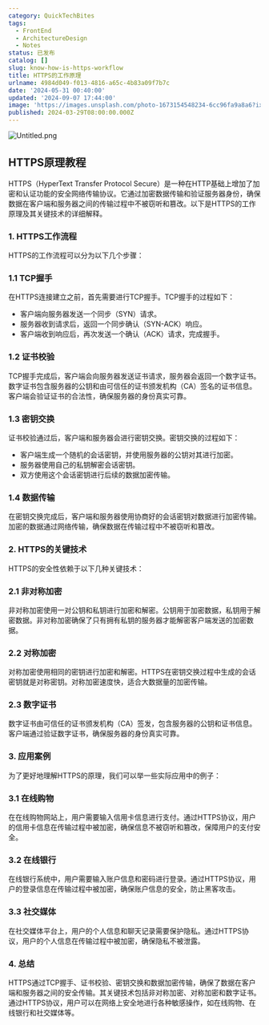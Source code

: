 ```yaml
---
category: QuickTechBites
tags:
  - FrontEnd
  - ArchitectureDesign
  - Notes
status: 已发布
catalog: []
slug: know-how-is-https-workflow
title: HTTPS的工作原理
urlname: 4984d049-f013-4816-a65c-4b83a09f7b7c
date: '2024-05-31 00:40:00'
updated: '2024-09-07 17:44:00'
image: 'https://images.unsplash.com/photo-1673154548234-6cc96fa9a8a6?ixlib=rb-4.0.3&q=85&fm=jpg&crop=entropy&cs=srgb'
published: 2024-03-29T08:00:00.000Z
---
```


![Untitled.png](https://prod-files-secure.s3.us-west-2.amazonaws.com/5d24fe63-e567-4804-86f9-9fdc62e13082/2950c759-0255-4c0a-becc-122aae8c82c0/Untitled.png?X-Amz-Algorithm=AWS4-HMAC-SHA256&X-Amz-Content-Sha256=UNSIGNED-PAYLOAD&X-Amz-Credential=ASIAZI2LB466WXO66R5J%2F20250228%2Fus-west-2%2Fs3%2Faws4_request&X-Amz-Date=20250228T213306Z&X-Amz-Expires=3600&X-Amz-Security-Token=IQoJb3JpZ2luX2VjEFsaCXVzLXdlc3QtMiJHMEUCIEvrcnTMDpJ2BaUD5pizHYhlfYUCItek7XvCJfNZfwW1AiEAvfXIPfNE2m7u3X4ZETMBdhioVkIpPT4SzL6o7bM4MMYqiAQIlP%2F%2F%2F%2F%2F%2F%2F%2F%2F%2FARAAGgw2Mzc0MjMxODM4MDUiDO6TjwPuJNdsYCRzrCrcA3lS1H7N4snql734xckm3aK7CAFb2%2FsQGmkD3gp2VtDbtEhwpQoayTkvEyI0b6lkolzolIMhFhcubLmGv3HoZuJrEX9PTEjSvgEcABXRrM7LhUuT1ioAp4YUFuuNY%2FmfMOmgPyGNVCADamn%2BL%2FuoQYhA7gNb5GiKww%2FdVWthrM20mWi6wYruaLnsIV6DdyQx0T6Gqj1WmdxqNKBZyJJEEJukcjmFTMFjL5ToX%2BOcna8dal78hRNCwG2TP3kkO7tYzSJGfUS6QoDQk2WiNxq8S%2Fz%2F7Zm9yDIK%2Fn%2FW3U9hD%2B8toRlXwcTb8RyA71UwjGC9q0dEXeFdYAgb4HknE9cMTEALzvBYgjng2%2FNm7bmGHFKMTwClJVkg3zK%2FuoL%2FlCrGokEZHmjNtHlqJkhPbSs4pbgr5Y7atmq%2BL6jxvFUA%2BnIsI5bqAbrLT7Z3h3to39vQ50yEl%2BvN3DMAdWttNbmNSQ0XofDbLIVnk0vzqHPU2FpWn5dFV55TDIXKk81ea%2FHygMUH46My%2BwmKZ7iNxISWdQPHg4sKRyWP0%2BgjxQqym8kIOF6I0hO6Dqqh9C685hrG%2F3qbpyZ0ZBM5PlWhfGkJhShGt%2FZlAfvpUlJiyLiq44UGYkQZQ%2F9SQ4wBRyywMJmKiL4GOqUBWI7xZ22yo%2B0nDFa3r47o%2BEF8M%2F9r9LfB7Y46oEY9Vg7fHCV5ntZ3RWSxksMB45QUkHgoQuqcUD%2FAxWXLd1Fg%2F4U23DM9%2F6h758QXT52fMkE06%2BmSrJG%2B9VbocOHOM45LrpwGaFsHhpAL3nkk7hYBFcaLx9wW0KPbBDZ7UYofAjIKVWQhOMXXEAkVGrby8foq28Rb%2BB3vBXUEIcYDRT2QlCr5QvWS&X-Amz-Signature=30bb0434b7bfe470c4f5f1f1080dff0f58b886a7b1d2cbbf79daa94b52562c68&X-Amz-SignedHeaders=host&x-id=GetObject)


## HTTPS原理教程


HTTPS（HyperText Transfer Protocol Secure）是一种在HTTP基础上增加了加密和认证功能的安全网络传输协议。它通过加密数据传输和验证服务器身份，确保数据在客户端和服务器之间的传输过程中不被窃听和篡改。以下是HTTPS的工作原理及其关键技术的详细解释。


### 1. HTTPS工作流程


HTTPS的工作流程可以分为以下几个步骤：


### 1.1 TCP握手


在HTTPS连接建立之前，首先需要进行TCP握手。TCP握手的过程如下：

- 客户端向服务器发送一个同步（SYN）请求。
- 服务器收到请求后，返回一个同步确认（SYN-ACK）响应。
- 客户端收到响应后，再次发送一个确认（ACK）请求，完成握手。

### 1.2 证书校验


TCP握手完成后，客户端会向服务器发送证书请求，服务器会返回一个数字证书。数字证书包含服务器的公钥和由可信任的证书颁发机构（CA）签名的证书信息。客户端会验证证书的合法性，确保服务器的身份真实可靠。


### 1.3 密钥交换


证书校验通过后，客户端和服务器会进行密钥交换。密钥交换的过程如下：

- 客户端生成一个随机的会话密钥，并使用服务器的公钥对其进行加密。
- 服务器使用自己的私钥解密会话密钥。
- 双方使用这个会话密钥进行后续的数据加密传输。

### 1.4 数据传输


在密钥交换完成后，客户端和服务器使用协商好的会话密钥对数据进行加密传输。加密的数据通过网络传输，确保数据在传输过程中不被窃听和篡改。


### 2. HTTPS的关键技术


HTTPS的安全性依赖于以下几种关键技术：


### 2.1 非对称加密


非对称加密使用一对公钥和私钥进行加密和解密。公钥用于加密数据，私钥用于解密数据。非对称加密确保了只有拥有私钥的服务器才能解密客户端发送的加密数据。


### 2.2 对称加密


对称加密使用相同的密钥进行加密和解密。HTTPS在密钥交换过程中生成的会话密钥就是对称密钥。对称加密速度快，适合大数据量的加密传输。


### 2.3 数字证书


数字证书由可信任的证书颁发机构（CA）签发，包含服务器的公钥和证书信息。客户端通过验证数字证书，确保服务器的身份真实可靠。


### 3. 应用案例


为了更好地理解HTTPS的原理，我们可以举一些实际应用中的例子：


### 3.1 在线购物


在在线购物网站上，用户需要输入信用卡信息进行支付。通过HTTPS协议，用户的信用卡信息在传输过程中被加密，确保信息不被窃听和篡改，保障用户的支付安全。


### 3.2 在线银行


在线银行系统中，用户需要输入账户信息和密码进行登录。通过HTTPS协议，用户的登录信息在传输过程中被加密，确保账户信息的安全，防止黑客攻击。


### 3.3 社交媒体


在社交媒体平台上，用户的个人信息和聊天记录需要保护隐私。通过HTTPS协议，用户的个人信息在传输过程中被加密，确保隐私不被泄露。


### 4. 总结


HTTPS通过TCP握手、证书校验、密钥交换和数据加密传输，确保了数据在客户端和服务器之间的安全传输。其关键技术包括非对称加密、对称加密和数字证书。通过HTTPS协议，用户可以在网络上安全地进行各种敏感操作，如在线购物、在线银行和社交媒体等。

